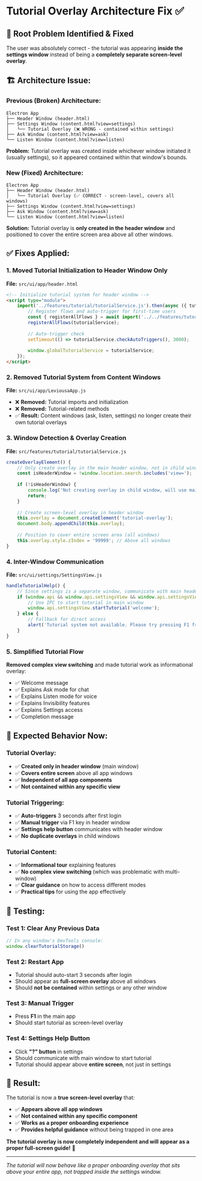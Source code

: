 # Tutorial Overlay Architecture Fix ✅

## 🔧 **Root Problem Identified & Fixed**

The user was absolutely correct - the tutorial was appearing **inside the settings window** instead of being a **completely separate screen-level overlay**.

## 🏗️ **Architecture Issue:**

### **Previous (Broken) Architecture:**
```
Electron App
├── Header Window (header.html)
├── Settings Window (content.html?view=settings)
│   └── Tutorial Overlay (❌ WRONG - contained within settings)
├── Ask Window (content.html?view=ask)
└── Listen Window (content.html?view=listen)
```

**Problem:** Tutorial overlay was created inside whichever window initiated it (usually settings), so it appeared contained within that window's bounds.

### **New (Fixed) Architecture:**
```
Electron App
├── Header Window (header.html)
│   └── Tutorial Overlay (✅ CORRECT - screen-level, covers all windows)
├── Settings Window (content.html?view=settings)
├── Ask Window (content.html?view=ask)
└── Listen Window (content.html?view=listen)
```

**Solution:** Tutorial overlay is **only created in the header window** and positioned to cover the entire screen area above all other windows.

## ✅ **Fixes Applied:**

### **1. Moved Tutorial Initialization to Header Window Only**

**File:** `src/ui/app/header.html`
```html
<!-- Initialize tutorial system for header window -->
<script type="module">
    import('../features/tutorial/tutorialService.js').then(async ({ tutorialService }) => {
        // Register flows and auto-trigger for first-time users
        const { registerAllFlows } = await import('../../features/tutorial/tutorialFlows.js');
        registerAllFlows(tutorialService);
        
        // Auto-trigger check
        setTimeout(() => tutorialService.checkAutoTriggers(), 3000);
        
        window.globalTutorialService = tutorialService;
    });
</script>
```

### **2. Removed Tutorial System from Content Windows**

**File:** `src/ui/app/LeviousaApp.js`
- ❌ **Removed:** Tutorial imports and initialization
- ❌ **Removed:** Tutorial-related methods
- ✅ **Result:** Content windows (ask, listen, settings) no longer create their own tutorial overlays

### **3. Window Detection & Overlay Creation**

**File:** `src/features/tutorial/tutorialService.js`
```javascript
createOverlayElement() {
    // Only create overlay in the main header window, not in child windows
    const isHeaderWindow = !window.location.search.includes('view=');
    
    if (!isHeaderWindow) {
        console.log('Not creating overlay in child window, will use main window overlay');
        return;
    }
    
    // Create screen-level overlay in header window
    this.overlay = document.createElement('tutorial-overlay');
    document.body.appendChild(this.overlay);
    
    // Position to cover entire screen area (all windows)
    this.overlay.style.zIndex = '99999'; // Above all windows
}
```

### **4. Inter-Window Communication**

**File:** `src/ui/settings/SettingsView.js`
```javascript
handleTutorialHelp() {
    // Since settings is a separate window, communicate with main header window
    if (window.api && window.api.settingsView && window.api.settingsView.startTutorial) {
        // Use IPC to start tutorial in main window
        window.api.settingsView.startTutorial('welcome');
    } else {
        // Fallback for direct access
        alert('Tutorial system not available. Please try pressing F1 from the main app.');
    }
}
```

### **5. Simplified Tutorial Flow**

**Removed complex view switching** and made tutorial work as informational overlay:
- ✅ Welcome message
- ✅ Explains Ask mode for chat
- ✅ Explains Listen mode for voice
- ✅ Explains Invisibility features
- ✅ Explains Settings access
- ✅ Completion message

## 🎯 **Expected Behavior Now:**

### **Tutorial Overlay:**
- ✅ **Created only in header window** (main window)
- ✅ **Covers entire screen** above all app windows
- ✅ **Independent of all app components**
- ✅ **Not contained within any specific view**

### **Tutorial Triggering:**
- ✅ **Auto-triggers** 3 seconds after first login
- ✅ **Manual trigger** via F1 key in header window
- ✅ **Settings help button** communicates with header window
- ✅ **No duplicate overlays** in child windows

### **Tutorial Content:**
- ✅ **Informational tour** explaining features
- ✅ **No complex view switching** (which was problematic with multi-window)
- ✅ **Clear guidance** on how to access different modes
- ✅ **Practical tips** for using the app effectively

## 🚀 **Testing:**

### **Test 1: Clear Any Previous Data**
```javascript
// In any window's DevTools console:
window.clearTutorialStorage()
```

### **Test 2: Restart App**
- Tutorial should auto-start 3 seconds after login
- Should appear as **full-screen overlay** above all windows
- Should **not be contained** within settings or any other window

### **Test 3: Manual Trigger**
- Press **F1** in the main app
- Should start tutorial as screen-level overlay

### **Test 4: Settings Help Button**
- Click **"?" button** in settings
- Should communicate with main window to start tutorial
- Tutorial should appear above **entire screen**, not just in settings

## 🎉 **Result:**

The tutorial is now a **true screen-level overlay** that:
- ✅ **Appears above all app windows**
- ✅ **Not contained within any specific component**
- ✅ **Works as a proper onboarding experience**
- ✅ **Provides helpful guidance** without being trapped in one area

**The tutorial overlay is now completely independent and will appear as a proper full-screen guide!** 🌟

---

*The tutorial will now behave like a proper onboarding overlay that sits above your entire app, not trapped inside the settings window.*

